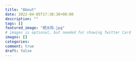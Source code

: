 ```yaml
---
title: "About"
date: 2022-04-05T17:38:38+08:00
description: ""
tags: []
featured_image: "晒太阳.jpg"
# images is optional, but needed for showing Twitter Card
images: []
categories:
comment: true
draft: false
---
```


